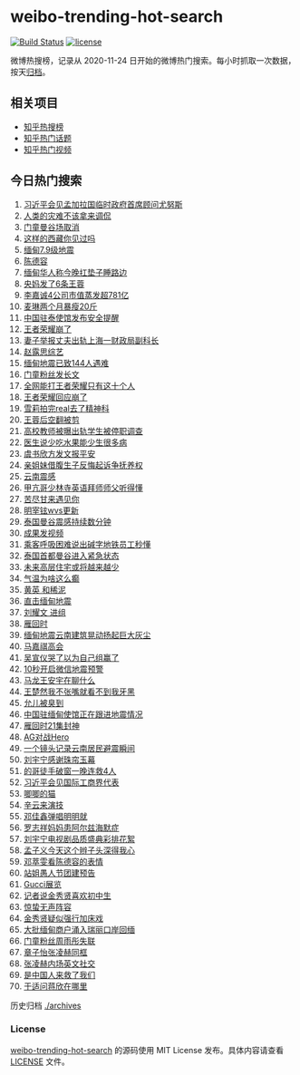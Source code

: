 # weibo-trending-hot-search

[![Build Status](https://github.com/justjavac/weibo-trending-hot-search/workflows/ci/badge.svg?branch=master)](https://github.com/justjavac/weibo-trending-hot-search/actions)
[![license](https://img.shields.io/github/license/justjavac/weibo-trending-hot-search)](https://github.com/justjavac/weibo-trending-hot-search/blob/master/LICENSE)

微博热搜榜，记录从 2020-11-24 日开始的微博热门搜索。每小时抓取一次数据，按天[归档](./archives)。

## 相关项目

- [知乎热搜榜](https://github.com/justjavac/zhihu-trending-top-search)
- [知乎热门话题](https://github.com/justjavac/zhihu-trending-hot-questions)
- [知乎热门视频](https://github.com/justjavac/zhihu-trending-hot-video)

## 今日热门搜索

<!-- BEGIN -->
<!-- 最后更新时间 Sat Mar 29 2025 04:17:09 GMT+0800 (China Standard Time) -->

1. [习近平会见孟加拉国临时政府首席顾问尤努斯](https://s.weibo.com//weibo?q=%23%E4%B9%A0%E8%BF%91%E5%B9%B3%E4%BC%9A%E8%A7%81%E5%AD%9F%E5%8A%A0%E6%8B%89%E5%9B%BD%E4%B8%B4%E6%97%B6%E6%94%BF%E5%BA%9C%E9%A6%96%E5%B8%AD%E9%A1%BE%E9%97%AE%E5%B0%A4%E5%8A%AA%E6%96%AF%23&Refer=new_time)
1. [人类的灾难不该拿来调侃](https://s.weibo.com//weibo?q=%23%E4%BA%BA%E7%B1%BB%E7%9A%84%E7%81%BE%E9%9A%BE%E4%B8%8D%E8%AF%A5%E6%8B%BF%E6%9D%A5%E8%B0%83%E4%BE%83%23&t=31&band_rank=1&Refer=top)
1. [门童曼谷场取消](https://s.weibo.com//weibo?q=%23%E9%97%A8%E7%AB%A5%E6%9B%BC%E8%B0%B7%E5%9C%BA%E5%8F%96%E6%B6%88%23&t=31&band_rank=5&Refer=top)
1. [这样的西藏你见过吗](https://s.weibo.com//weibo?q=%23%E8%BF%99%E6%A0%B7%E7%9A%84%E8%A5%BF%E8%97%8F%E4%BD%A0%E8%A7%81%E8%BF%87%E5%90%97%23&t=31&band_rank=3&Refer=top)
1. [缅甸7.9级地震](https://s.weibo.com//weibo?q=%E7%BC%85%E7%94%B87.9%E7%BA%A7%E5%9C%B0%E9%9C%87&t=31&band_rank=7&Refer=top)
1. [陈德容](https://s.weibo.com//weibo?q=%E9%99%88%E5%BE%B7%E5%AE%B9&t=31&band_rank=16&Refer=top)
1. [缅甸华人称今晚扛垫子睡路边](https://s.weibo.com//weibo?q=%23%E7%BC%85%E7%94%B8%E5%8D%8E%E4%BA%BA%E7%A7%B0%E4%BB%8A%E6%99%9A%E6%89%9B%E5%9E%AB%E5%AD%90%E7%9D%A1%E8%B7%AF%E8%BE%B9%23&t=31&band_rank=17&Refer=top)
1. [央妈发了6条王蓉](https://s.weibo.com//weibo?q=%E5%A4%AE%E5%A6%88%E5%8F%91%E4%BA%866%E6%9D%A1%E7%8E%8B%E8%93%89&t=31&band_rank=2&Refer=top)
1. [李嘉诚4公司市值蒸发超781亿](https://s.weibo.com//weibo?q=%23%E6%9D%8E%E5%98%89%E8%AF%9A4%E5%85%AC%E5%8F%B8%E5%B8%82%E5%80%BC%E8%92%B8%E5%8F%91%E8%B6%85781%E4%BA%BF%23&t=31&band_rank=9&Refer=top)
1. [麦琳两个月暴瘦20斤](https://s.weibo.com//weibo?q=%23%E9%BA%A6%E7%90%B3%E4%B8%A4%E4%B8%AA%E6%9C%88%E6%9A%B4%E7%98%A620%E6%96%A4%23&t=31&band_rank=20&Refer=top)
1. [中国驻泰使馆发布安全提醒](https://s.weibo.com//weibo?q=%23%E4%B8%AD%E5%9B%BD%E9%A9%BB%E6%B3%B0%E4%BD%BF%E9%A6%86%E5%8F%91%E5%B8%83%E5%AE%89%E5%85%A8%E6%8F%90%E9%86%92%23&t=31&band_rank=22&Refer=top)
1. [王者荣耀崩了](https://s.weibo.com//weibo?q=%23%E7%8E%8B%E8%80%85%E8%8D%A3%E8%80%80%E5%B4%A9%E4%BA%86%23&t=31&band_rank=4&Refer=top)
1. [妻子举报丈夫出轨上海一财政局副科长](https://s.weibo.com//weibo?q=%23%E5%A6%BB%E5%AD%90%E4%B8%BE%E6%8A%A5%E4%B8%88%E5%A4%AB%E5%87%BA%E8%BD%A8%E4%B8%8A%E6%B5%B7%E4%B8%80%E8%B4%A2%E6%94%BF%E5%B1%80%E5%89%AF%E7%A7%91%E9%95%BF%23&t=31&band_rank=11&Refer=top)
1. [赵露思综艺](https://s.weibo.com//weibo?q=%E8%B5%B5%E9%9C%B2%E6%80%9D%E7%BB%BC%E8%89%BA&t=31&band_rank=14&Refer=top)
1. [缅甸地震已致144人遇难](https://s.weibo.com//weibo?q=%23%E7%BC%85%E7%94%B8%E5%9C%B0%E9%9C%87%E5%B7%B2%E8%87%B4144%E4%BA%BA%E9%81%87%E9%9A%BE%23&t=31&band_rank=12&Refer=top)
1. [门童粉丝发长文](https://s.weibo.com//weibo?q=%23%E9%97%A8%E7%AB%A5%E7%B2%89%E4%B8%9D%E5%8F%91%E9%95%BF%E6%96%87%23&t=31&band_rank=18&Refer=top)
1. [全网能打王者荣耀只有这十个人](https://s.weibo.com//weibo?q=%E5%85%A8%E7%BD%91%E8%83%BD%E6%89%93%E7%8E%8B%E8%80%85%E8%8D%A3%E8%80%80%E5%8F%AA%E6%9C%89%E8%BF%99%E5%8D%81%E4%B8%AA%E4%BA%BA&t=31&band_rank=33&Refer=top)
1. [王者荣耀回应崩了](https://s.weibo.com//weibo?q=%23%E7%8E%8B%E8%80%85%E8%8D%A3%E8%80%80%E5%9B%9E%E5%BA%94%E5%B4%A9%E4%BA%86%23&t=31&band_rank=23&Refer=top)
1. [雪莉拍完real去了精神科](https://s.weibo.com//weibo?q=%23%E9%9B%AA%E8%8E%89%E6%8B%8D%E5%AE%8Creal%E5%8E%BB%E4%BA%86%E7%B2%BE%E7%A5%9E%E7%A7%91%23&t=31&band_rank=13&Refer=top)
1. [王蓉后空翻被剪](https://s.weibo.com//weibo?q=%E7%8E%8B%E8%93%89%E5%90%8E%E7%A9%BA%E7%BF%BB%E8%A2%AB%E5%89%AA&t=31&band_rank=24&Refer=top)
1. [高校教师被曝出轨学生被停职调查](https://s.weibo.com//weibo?q=%23%E9%AB%98%E6%A0%A1%E6%95%99%E5%B8%88%E8%A2%AB%E6%9B%9D%E5%87%BA%E8%BD%A8%E5%AD%A6%E7%94%9F%E8%A2%AB%E5%81%9C%E8%81%8C%E8%B0%83%E6%9F%A5%23&t=31&band_rank=36&Refer=top)
1. [医生说少吃水果能少生很多病](https://s.weibo.com//weibo?q=%E5%8C%BB%E7%94%9F%E8%AF%B4%E5%B0%91%E5%90%83%E6%B0%B4%E6%9E%9C%E8%83%BD%E5%B0%91%E7%94%9F%E5%BE%88%E5%A4%9A%E7%97%85&t=31&band_rank=21&Refer=top)
1. [虞书欣方发文报平安](https://s.weibo.com//weibo?q=%23%E8%99%9E%E4%B9%A6%E6%AC%A3%E6%96%B9%E5%8F%91%E6%96%87%E6%8A%A5%E5%B9%B3%E5%AE%89%23&t=31&band_rank=29&Refer=top)
1. [亲姐妹借腹生子反悔起诉争抚养权](https://s.weibo.com//weibo?q=%23%E4%BA%B2%E5%A7%90%E5%A6%B9%E5%80%9F%E8%85%B9%E7%94%9F%E5%AD%90%E5%8F%8D%E6%82%94%E8%B5%B7%E8%AF%89%E4%BA%89%E6%8A%9A%E5%85%BB%E6%9D%83%23&t=31&band_rank=15&Refer=top)
1. [云南震感](https://s.weibo.com//weibo?q=%E4%BA%91%E5%8D%97%E9%9C%87%E6%84%9F&t=31&band_rank=32&Refer=top)
1. [甲亢哥少林寺英语拜师师父听得懂](https://s.weibo.com//weibo?q=%23%E7%94%B2%E4%BA%A2%E5%93%A5%E5%B0%91%E6%9E%97%E5%AF%BA%E8%8B%B1%E8%AF%AD%E6%8B%9C%E5%B8%88%E5%B8%88%E7%88%B6%E5%90%AC%E5%BE%97%E6%87%82%23&t=31&band_rank=25&Refer=top)
1. [苦尽甘来遇见你](https://s.weibo.com//weibo?q=%E8%8B%A6%E5%B0%BD%E7%94%98%E6%9D%A5%E9%81%87%E8%A7%81%E4%BD%A0&t=31&band_rank=38&Refer=top)
1. [明宰铉wvs更新](https://s.weibo.com//weibo?q=%23%E6%98%8E%E5%AE%B0%E9%93%89wvs%E6%9B%B4%E6%96%B0%23&t=31&band_rank=17&Refer=top)
1. [泰国曼谷震感持续数分钟](https://s.weibo.com//weibo?q=%23%E6%B3%B0%E5%9B%BD%E6%9B%BC%E8%B0%B7%E9%9C%87%E6%84%9F%E6%8C%81%E7%BB%AD%E6%95%B0%E5%88%86%E9%92%9F%23&t=31&band_rank=28&Refer=top)
1. [成果发视频](https://s.weibo.com//weibo?q=%23%E6%88%90%E6%9E%9C%E5%8F%91%E8%A7%86%E9%A2%91%23&t=31&band_rank=8&Refer=top)
1. [乘客呼吸困难说出碱字地铁员工秒懂](https://s.weibo.com//weibo?q=%23%E4%B9%98%E5%AE%A2%E5%91%BC%E5%90%B8%E5%9B%B0%E9%9A%BE%E8%AF%B4%E5%87%BA%E7%A2%B1%E5%AD%97%E5%9C%B0%E9%93%81%E5%91%98%E5%B7%A5%E7%A7%92%E6%87%82%23&t=31&band_rank=43&Refer=top)
1. [泰国首都曼谷进入紧急状态](https://s.weibo.com//weibo?q=%23%E6%B3%B0%E5%9B%BD%E9%A6%96%E9%83%BD%E6%9B%BC%E8%B0%B7%E8%BF%9B%E5%85%A5%E7%B4%A7%E6%80%A5%E7%8A%B6%E6%80%81%23&t=31&band_rank=43&Refer=top)
1. [未来高层住宅或将越来越少](https://s.weibo.com//weibo?q=%23%E6%9C%AA%E6%9D%A5%E9%AB%98%E5%B1%82%E4%BD%8F%E5%AE%85%E6%88%96%E5%B0%86%E8%B6%8A%E6%9D%A5%E8%B6%8A%E5%B0%91%23&t=31&band_rank=34&Refer=top)
1. [气温为啥这么癫](https://s.weibo.com//weibo?q=%23%E6%B0%94%E6%B8%A9%E4%B8%BA%E5%95%A5%E8%BF%99%E4%B9%88%E7%99%AB%23&t=31&band_rank=33&Refer=top)
1. [黄英 和稀泥](https://s.weibo.com//weibo?q=%E9%BB%84%E8%8B%B1%20%E5%92%8C%E7%A8%80%E6%B3%A5&t=31&band_rank=46&Refer=top)
1. [直击缅甸地震](https://s.weibo.com//weibo?q=%23%E7%9B%B4%E5%87%BB%E7%BC%85%E7%94%B8%E5%9C%B0%E9%9C%87%23&t=31&band_rank=49&Refer=top)
1. [刘耀文 进组](https://s.weibo.com//weibo?q=%E5%88%98%E8%80%80%E6%96%87%20%E8%BF%9B%E7%BB%84&t=31&band_rank=39&Refer=top)
1. [雁回时](https://s.weibo.com//weibo?q=%E9%9B%81%E5%9B%9E%E6%97%B6&t=31&band_rank=50&Refer=top)
1. [缅甸地震云南建筑晃动扬起巨大灰尘](https://s.weibo.com//weibo?q=%23%E7%BC%85%E7%94%B8%E5%9C%B0%E9%9C%87%E4%BA%91%E5%8D%97%E5%BB%BA%E7%AD%91%E6%99%83%E5%8A%A8%E6%89%AC%E8%B5%B7%E5%B7%A8%E5%A4%A7%E7%81%B0%E5%B0%98%23&t=31&band_rank=37&Refer=top)
1. [马嘉祺高会](https://s.weibo.com//weibo?q=%23%E9%A9%AC%E5%98%89%E7%A5%BA%E9%AB%98%E4%BC%9A%23&t=31&band_rank=35&Refer=top)
1. [吴宣仪哭了以为自己组赢了](https://s.weibo.com//weibo?q=%23%E5%90%B4%E5%AE%A3%E4%BB%AA%E5%93%AD%E4%BA%86%E4%BB%A5%E4%B8%BA%E8%87%AA%E5%B7%B1%E7%BB%84%E8%B5%A2%E4%BA%86%23&t=31&band_rank=27&Refer=top)
1. [10秒开启微信地震预警](https://s.weibo.com//weibo?q=%2310%E7%A7%92%E5%BC%80%E5%90%AF%E5%BE%AE%E4%BF%A1%E5%9C%B0%E9%9C%87%E9%A2%84%E8%AD%A6%23&t=31&band_rank=10&Refer=top)
1. [马龙王安宇在聊什么](https://s.weibo.com//weibo?q=%23%E9%A9%AC%E9%BE%99%E7%8E%8B%E5%AE%89%E5%AE%87%E5%9C%A8%E8%81%8A%E4%BB%80%E4%B9%88%23&t=31&band_rank=19&Refer=top)
1. [王楚然我不张嘴就看不到我牙黑](https://s.weibo.com//weibo?q=%E7%8E%8B%E6%A5%9A%E7%84%B6%E6%88%91%E4%B8%8D%E5%BC%A0%E5%98%B4%E5%B0%B1%E7%9C%8B%E4%B8%8D%E5%88%B0%E6%88%91%E7%89%99%E9%BB%91&t=31&band_rank=43&Refer=top)
1. [允儿被臭到](https://s.weibo.com//weibo?q=%E5%85%81%E5%84%BF%E8%A2%AB%E8%87%AD%E5%88%B0&t=31&band_rank=44&Refer=top)
1. [中国驻缅甸使馆正在跟进地震情况](https://s.weibo.com//weibo?q=%23%E4%B8%AD%E5%9B%BD%E9%A9%BB%E7%BC%85%E7%94%B8%E4%BD%BF%E9%A6%86%E6%AD%A3%E5%9C%A8%E8%B7%9F%E8%BF%9B%E5%9C%B0%E9%9C%87%E6%83%85%E5%86%B5%23&t=31&band_rank=33&Refer=top)
1. [雁回时21集封神](https://s.weibo.com//weibo?q=%23%E9%9B%81%E5%9B%9E%E6%97%B621%E9%9B%86%E5%B0%81%E7%A5%9E%23&t=31&band_rank=31&Refer=top)
1. [AG对战Hero](https://s.weibo.com//weibo?q=%23AG%E5%AF%B9%E6%88%98Hero%23&t=31&band_rank=47&Refer=top)
1. [一个镜头记录云南居民避震瞬间](https://s.weibo.com//weibo?q=%23%E4%B8%80%E4%B8%AA%E9%95%9C%E5%A4%B4%E8%AE%B0%E5%BD%95%E4%BA%91%E5%8D%97%E5%B1%85%E6%B0%91%E9%81%BF%E9%9C%87%E7%9E%AC%E9%97%B4%23&t=31&band_rank=10&Refer=top)
1. [刘宇宁感谢珠帘玉幕](https://s.weibo.com//weibo?q=%23%E5%88%98%E5%AE%87%E5%AE%81%E6%84%9F%E8%B0%A2%E7%8F%A0%E5%B8%98%E7%8E%89%E5%B9%95%23&t=31&band_rank=49&Refer=top)
1. [的哥徒手破窗一晚连救4人](https://s.weibo.com//weibo?q=%23%E7%9A%84%E5%93%A5%E5%BE%92%E6%89%8B%E7%A0%B4%E7%AA%97%E4%B8%80%E6%99%9A%E8%BF%9E%E6%95%914%E4%BA%BA%23&t=31&band_rank=50&Refer=top)
1. [习近平会见国际工商界代表](https://s.weibo.com//weibo?q=%23%E4%B9%A0%E8%BF%91%E5%B9%B3%E4%BC%9A%E8%A7%81%E5%9B%BD%E9%99%85%E5%B7%A5%E5%95%86%E7%95%8C%E4%BB%A3%E8%A1%A8%23&Refer=new_time)
1. [唧唧的猫](https://s.weibo.com//weibo?q=%E5%94%A7%E5%94%A7%E7%9A%84%E7%8C%AB&t=31&band_rank=30&Refer=top)
1. [辛云来演技](https://s.weibo.com//weibo?q=%E8%BE%9B%E4%BA%91%E6%9D%A5%E6%BC%94%E6%8A%80&t=31&band_rank=25&Refer=top)
1. [邓佳鑫弹唱明明就](https://s.weibo.com//weibo?q=%E9%82%93%E4%BD%B3%E9%91%AB%E5%BC%B9%E5%94%B1%E6%98%8E%E6%98%8E%E5%B0%B1&t=31&band_rank=45&Refer=top)
1. [罗志祥妈妈患阿尔兹海默症](https://s.weibo.com//weibo?q=%23%E7%BD%97%E5%BF%97%E7%A5%A5%E5%A6%88%E5%A6%88%E6%82%A3%E9%98%BF%E5%B0%94%E5%85%B9%E6%B5%B7%E9%BB%98%E7%97%87%23&t=31&band_rank=41&Refer=top)
1. [刘宇宁电视剧品质盛典彩排花絮](https://s.weibo.com//weibo?q=%23%E5%88%98%E5%AE%87%E5%AE%81%E7%94%B5%E8%A7%86%E5%89%A7%E5%93%81%E8%B4%A8%E7%9B%9B%E5%85%B8%E5%BD%A9%E6%8E%92%E8%8A%B1%E7%B5%AE%23&t=31&band_rank=48&Refer=top)
1. [孟子义今天这个辫子头深得我心](https://s.weibo.com//weibo?q=%23%E5%AD%9F%E5%AD%90%E4%B9%89%E4%BB%8A%E5%A4%A9%E8%BF%99%E4%B8%AA%E8%BE%AB%E5%AD%90%E5%A4%B4%E6%B7%B1%E5%BE%97%E6%88%91%E5%BF%83%23&t=31&band_rank=28&Refer=top)
1. [邓萃雯看陈德容的表情](https://s.weibo.com//weibo?q=%E9%82%93%E8%90%83%E9%9B%AF%E7%9C%8B%E9%99%88%E5%BE%B7%E5%AE%B9%E7%9A%84%E8%A1%A8%E6%83%85&t=31&band_rank=49&Refer=top)
1. [站姐愚人节团建预告](https://s.weibo.com//weibo?q=%23%E7%AB%99%E5%A7%90%E6%84%9A%E4%BA%BA%E8%8A%82%E5%9B%A2%E5%BB%BA%E9%A2%84%E5%91%8A%23&t=31&band_rank=45&Refer=top)
1. [Gucci展览](https://s.weibo.com//weibo?q=%23Gucci%E5%B1%95%E8%A7%88%23&t=31&band_rank=44&Refer=top)
1. [记者说金秀贤喜欢初中生](https://s.weibo.com//weibo?q=%23%E8%AE%B0%E8%80%85%E8%AF%B4%E9%87%91%E7%A7%80%E8%B4%A4%E5%96%9C%E6%AC%A2%E5%88%9D%E4%B8%AD%E7%94%9F%23&t=31&band_rank=47&Refer=top)
1. [惊蛰无声阵容](https://s.weibo.com//weibo?q=%23%E6%83%8A%E8%9B%B0%E6%97%A0%E5%A3%B0%E9%98%B5%E5%AE%B9%23&t=31&band_rank=46&Refer=top)
1. [金秀贤疑似强行加床戏](https://s.weibo.com//weibo?q=%23%E9%87%91%E7%A7%80%E8%B4%A4%E7%96%91%E4%BC%BC%E5%BC%BA%E8%A1%8C%E5%8A%A0%E5%BA%8A%E6%88%8F%23&t=31&band_rank=42&Refer=top)
1. [大批缅甸商户涌入瑞丽口岸回缅](https://s.weibo.com//weibo?q=%23%E5%A4%A7%E6%89%B9%E7%BC%85%E7%94%B8%E5%95%86%E6%88%B7%E6%B6%8C%E5%85%A5%E7%91%9E%E4%B8%BD%E5%8F%A3%E5%B2%B8%E5%9B%9E%E7%BC%85%23&t=31&band_rank=6&Refer=top)
1. [门童粉丝周雨彤失联](https://s.weibo.com//weibo?q=%23%E9%97%A8%E7%AB%A5%E7%B2%89%E4%B8%9D%E5%91%A8%E9%9B%A8%E5%BD%A4%E5%A4%B1%E8%81%94%23&t=31&band_rank=26&Refer=top)
1. [章子怡张凌赫同框](https://s.weibo.com//weibo?q=%23%E7%AB%A0%E5%AD%90%E6%80%A1%E5%BC%A0%E5%87%8C%E8%B5%AB%E5%90%8C%E6%A1%86%23&t=31&band_rank=40&Refer=top)
1. [张凌赫内场英文社交](https://s.weibo.com//weibo?q=%E5%BC%A0%E5%87%8C%E8%B5%AB%E5%86%85%E5%9C%BA%E8%8B%B1%E6%96%87%E7%A4%BE%E4%BA%A4&t=31&band_rank=45&Refer=top)
1. [是中国人来救了我们](https://s.weibo.com//weibo?q=%23%E6%98%AF%E4%B8%AD%E5%9B%BD%E4%BA%BA%E6%9D%A5%E6%95%91%E4%BA%86%E6%88%91%E4%BB%AC%23&t=31&band_rank=48&Refer=top)
1. [于适问蒋欣在哪里](https://s.weibo.com//weibo?q=%23%E4%BA%8E%E9%80%82%E9%97%AE%E8%92%8B%E6%AC%A3%E5%9C%A8%E5%93%AA%E9%87%8C%23&t=31&band_rank=50&Refer=top)

<!-- END -->

历史归档 [./archives](./archives)

### License

[weibo-trending-hot-search](https://github.com/justjavac/weibo-trending-hot-search) 的源码使用 MIT License
发布。具体内容请查看 [LICENSE](./LICENSE) 文件。
